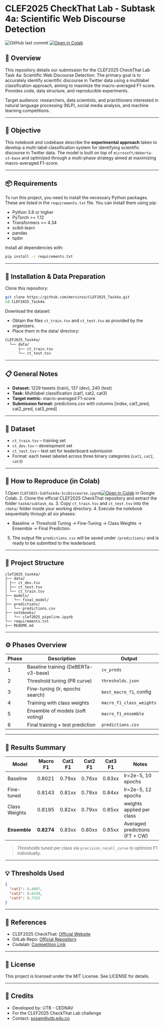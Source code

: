 
# CLEF2025 CheckThat Lab - Subtask 4a: Scientific Web Discourse Detection

![GitHub last commit](https://img.shields.io/github/last-commit/mervinso/CLEF2025_Task4a)
[![Open in Colab](https://colab.research.google.com/assets/colab-badge.svg)](https://colab.research.google.com/drive/1X9OuZ5tziJ7UIxwPv5jZsDEGHcagN9fC?usp=sharing)
<!-- ![GitHub license](https://img.shields.io/github/license/mervinso/CLEF2025_Task4a) -->

## 🏁 Overview

This repository details our submission for the CLEF2025 CheckThat Lab Task 4a: Scientific Web Discourse Detection. The primary goal is to accurately identify scientific discourse in Twitter data using a multilabel classification approach, aiming to maximize the macro-averaged F1-score. Provides code, data structure, and reproducible experiments.

Target audience: researchers, data scientists, and practitioners interested in natural language processing (NLP), social media analysis, and machine learning competitions.

---

## 📌 Objective

This notebook and codebase describe the **experimental approach** taken to develop a multi-label classification system for identifying scientific discourse in Twitter data. The model is built on top of `microsoft/deberta-v3-base` and optimized through a multi-phase strategy aimed at maximizing macro-averaged F1-score.

---

## 📦 Requirements

To run this project, you need to install the necessary Python packages. These are listed in the `requirements.txt` file.
You can install them using pip:

- Python 3.8 or higher
- PyTorch >= 1.12
- Transformers >= 4.34
- scikit-learn
- pandas
- tqdm

Install all dependencies with:
```bash
pip install -r requirements.txt
```
---

## 🚚 Installation & Data Preparation

Clone this repository:
```bash
git clone https://github.com/mervinso/CLEF2025_Task4a.git
cd CLEF2025_Task4a
```

Download the dataset:
- Obtain the files `ct_train.tsv` and `ct_test.tsv` as provided by the organizers.
- Place them in the data/ directory:
```bash
CLEF2025_Task4a/
  └── data/
      ├── ct_train.tsv
      └── ct_test.tsv
```

---

## 📋 General Notes

- **Dataset:** 1229 tweets (train), 137 (dev), 240 (test)
- **Task:** Multilabel classification (cat1, cat2, cat3)
- **Target metric:** macro-averaged F1-score
- **Submission format:** predictions.csv with columns [index, cat1_pred, cat2_pred, cat3_pred]

---
## 🔬 Dataset

- `ct_train.tsv` – training set
- `ct_dev.tsv` – development set
- `ct_test.tsv` – test set for leaderboard submission
- Format: each tweet labeled across three binary categories (`cat1`, `cat2`, `cat3`)

---

## 🚀 How to Reproduce (in Colab)

1.Open `CLEF2025-SubTask4a-SciDiscourse.ipynb`[![Open in Colab](https://colab.research.google.com/assets/colab-badge.svg)](https://colab.research.google.com/drive/1X9OuZ5tziJ7UIxwPv5jZsDEGHcagN9fC?usp=sharing) in Google Colab.
2. Clone the official CLEF2025 CheckThat repository and extract the folder `task4/subtask_4a`.
3. Copy `ct_train.tsv` and `ct_test.tsv` into the `/data/` folder inside your working directory.
4. Execute the notebook sequentially through all six phases:
- Baseline → Threshold Tuning → Fine-Tuning → Class Weights → Ensemble → Final Prediction.
5. The output file `predictions.csv` will be saved under `/predictions/` and is ready to be submitted to the leaderboard.
  
---

## 📂 Project Structure

```
clef2025_task4a/
├── data/
│ ├── ct_dev.tsv
│ ├── ct_test.tsv
│ └── ct_train.tsv
├── models/
│   └── final_model/
├── predictions/
│   └── predictions.csv
├── notebooks/
│   └── clef2025_pipeline.ipynb
└── requirements.txt
├── README.md
```
---

## ⚙️ Phases Overview

| Phase | Description                          | Output                        |
|-------|--------------------------------------|-------------------------------|
| 1     | Baseline training (DeBERTa-v3-base)  | `cv_preds`                    |
| 2     | Threshold tuning (PR curve)          | `thresholds.json`             |
| 3     | Fine-tuning (lr, epochs search)      | `best_macro_f1`, config       |
| 4     | Training with class weights          | `macro_f1_class_weights`      |
| 5     | Ensemble of models (soft voting)     | `macro_f1_ensemble`           |
| 6     | Final training + test prediction     | `predictions.csv`             |

---

## 🧪 Results Summary

| Model           | Macro F1 | Cat1 F1 | Cat2 F1 | Cat3 F1 | Notes                          |
|------------------|----------|---------|---------|---------|--------------------------------|
| Baseline         | 0.8021   | 0.79xx  | 0.76xx  | 0.83xx  | lr=2e-5, 10 epochs              |
| Fine-tuned       | 0.8143   | 0.81xx  | 0.78xx  | 0.84xx  | lr=2e-5, 12 epochs              |
| Class Weights    | 0.8195   | 0.82xx  | 0.79xx  | 0.85xx  | weights applied per class      |
| **Ensemble**     | **0.8274** | 0.83xx  | 0.80xx  | 0.85xx  | Averaged predictions (FT + CW) |

> Thresholds tuned per class via `precision_recall_curve` to optimize F1 individually.

---

## 💡 Thresholds Used

```json
{
  "cat1": 0.4607,
  "cat2": 0.6438,
  "cat3": 0.7325
}
```
---

## 🔗 References

- CLEF2025 CheckThat: [Official Website](https://checkthat.gitlab.io/clef2025/)
- GitLab Repo: [Official Repository](https://gitlab.com/checkthat_lab/clef2025-checkthat-lab)
- Codalab: [Competition Link](https://codalab.lisn.upsaclay.fr/competitions/22359)

---

## 📄 License
This project is licensed under the MIT License. See LICENSE for details.

---

## 📌 Credits

- Developed by: UTB - CEDNAV
- For the CLEF2025 CheckThat Lab challenge
- Contact: sosam@utb.edu.co


